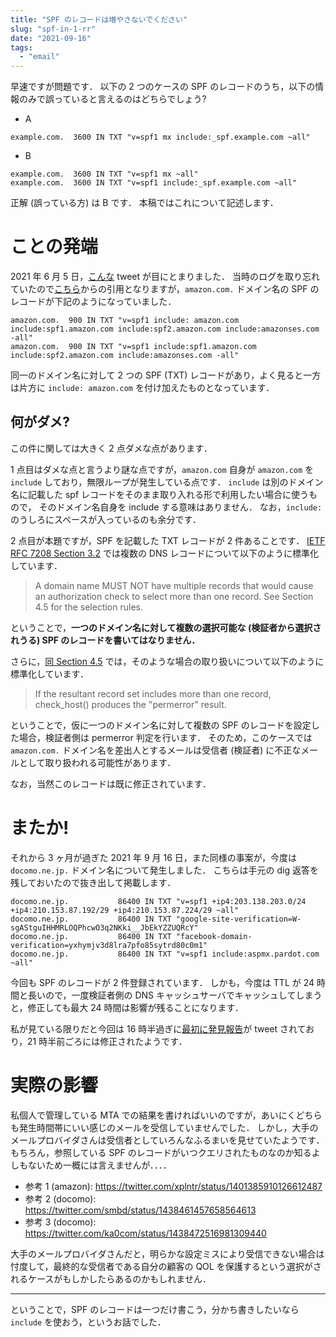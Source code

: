 ```yaml
---
title: "SPF のレコードは増やさないでください"
slug: "spf-in-1-rr"
date: "2021-09-16"
tags:
  - "email"
---
```


早速ですが問題です．
以下の 2 つのケースの SPF のレコードのうち，以下の情報のみで誤っていると言えるのはどちらでしょう?

- A

```
example.com.  3600 IN TXT "v=spf1 mx include:_spf.example.com ~all"
```

- B

```
example.com.  3600 IN TXT "v=spf1 mx ~all"
example.com.  3600 IN TXT "v=spf1 include:_spf.example.com ~all"
```

正解 (誤っている方) は B です．
本稿ではこれについて記述します．

# ことの発端

2021 年 6 月 5 日，[こんな](https://twitter.com/xplntr/status/1401139723540656131) tweet が目にとまりました．
当時のログを取り忘れていたので[こちら](https://twitter.com/xplntr/status/1401156550392107008/photo/1)からの引用となりますが，`amazon.com.` ドメイン名の SPF のレコードが下記のようになっていました．

```
amazon.com.  900 IN TXT "v=spf1 include: amazon.com include:spf1.amazon.com include:spf2.amazon.com include:amazonses.com -all"
amazon.com.  900 IN TXT "v=spf1 include:spf1.amazon.com include:spf2.amazon.com include:amazonses.com -all"
```

同一のドメイン名に対して 2 つの SPF (TXT) レコードがあり，よく見ると一方は片方に `include: amazon.com` を付け加えたものとなっています．

## 何がダメ?

この件に関しては大きく 2 点ダメな点があります．

1 点目はダメな点と言うより謎な点ですが，`amazon.com` 自身が `amazon.com` を `include` しており，無限ループが発生している点です．
`include` は別のドメイン名に記載した spf レコードをそのまま取り入れる形で利用したい場合に使うもので，
そのドメイン名自身を include する意味はありません．
なお，`include: ` のうしろにスペースが入っているのも余分です．

2 点目が本題ですが，SPF を記載した TXT レコードが 2 件あることです．
[IETF RFC 7208 Section 3.2](https://datatracker.ietf.org/doc/html/rfc7208#section-3.2) では複数の DNS レコードについて以下のように標準化しています．

> A domain name MUST NOT have multiple records that would cause an
> authorization check to select more than one record. See Section 4.5
> for the selection rules.

ということで，**一つのドメイン名に対して複数の選択可能な (検証者から選択されうる) SPF のレコードを書いてはなりません．**

さらに，[同 Section 4.5](https://datatracker.ietf.org/doc/html/rfc7208#section-4.5) では，そのような場合の取り扱いについて以下のように標準化しています．

> If the resultant record set includes
> more than one record, check_host() produces the "permerror" result.

ということで，仮に一つのドメイン名に対して複数の SPF のレコードを設定した場合，検証者側は permerror 判定を行います．
そのため，このケースでは `amazon.com.` ドメイン名を差出人とするメールは受信者 (検証者) に不正なメールとして取り扱われる可能性があります．

なお，当然このレコードは既に修正されています．

# またか!

それから 3 ヶ月が過ぎた 2021 年 9 月 16 日，また同様の事案が，今度は `docomo.ne.jp.` ドメイン名について発生しました．
こちらは手元の dig 返答を残しておいたので抜き出して掲載します．

```
docomo.ne.jp.           86400 IN TXT "v=spf1 +ip4:203.138.203.0/24 +ip4:210.153.87.192/29 +ip4:210.153.87.224/29 ~all"
docomo.ne.jp.           86400 IN TXT "google-site-verification=W-sgAStguIHHMRLOQPhcwO3q2NKki__JbEkYZZUQRcY"
docomo.ne.jp.           86400 IN TXT "facebook-domain-verification=yxhymjv3d8lra7pfo85sytrd80c0m1"
docomo.ne.jp.           86400 IN TXT "v=spf1 include:aspmx.pardot.com ~all"
```

今回も SPF のレコードが 2 件登録されています．
しかも，今度は TTL が 24 時間と長いので，一度検証者側の DNS キャッシュサーバでキャッシュしてしまうと，修正しても最大 24 時間は影響が残ることになります．

私が見ている限りだと今回は 16 時半過ぎに[最初に発見報告](https://twitter.com/xplntr/status/1438406689837891592)が tweet されており，21 時半前ごろには修正されたようです．

# 実際の影響

私個人で管理している MTA での結果を書ければいいのですが，あいにくどちらも発生時間帯にいい感じのメールを受信していませんでした．
しかし，大手のメールプロバイダさんは受信者としていろんなふるまいを見せていたようです．
もちろん，参照している SPF のレコードがいつクエリされたものなのか知るよしもないため一概には言えませんが．．．．

- 参考 1 (amazon): https://twitter.com/xplntr/status/1401385910126612487
- 参考 2 (docomo): https://twitter.com/smbd/status/1438461457658564613
- 参考 3 (docomo): https://twitter.com/ka0com/status/1438472516981309440

大手のメールプロバイダさんだと，明らかな設定ミスにより受信できない場合は忖度して，最終的な受信者である自分の顧客の QOL を保護するという選択がされるケースがもしかしたらあるのかもしれません．

---

ということで，SPF のレコードは一つだけ書こう，分かち書きしたいなら `include` を使おう，というお話でした．
